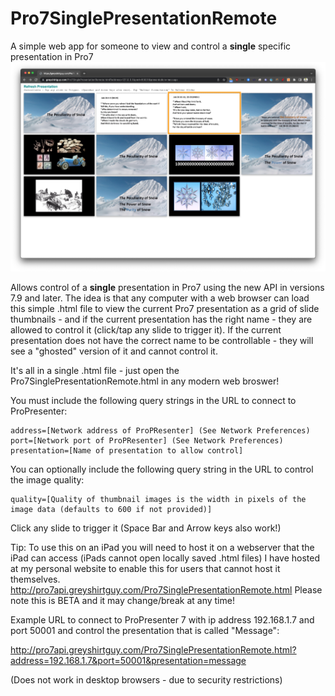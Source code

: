 # Pro7SinglePresentationRemote
A simple web app for someone to view and control a **single** specific presentation in Pro7
![Screenshot](Screenshot.png)

Allows control of a **single** presentation in Pro7 using the new API in versions 7.9 and later.
The idea is that any computer with a web browser can load this simple .html file to view the current Pro7 presentation as a grid of slide thumbnails - and if the current presentation has the right name - they are allowed to control it (click/tap any slide to trigger it).
If the current presentation does not have the correct name to be controllable - they will see a "ghosted" version of it and cannot control it.

It's all in a single .html file - just open the Pro7SinglePresentationRemote.html in any modern web broswer!

You must include the following query strings in the URL to connect to ProPresenter:
```
address=[Network address of ProPResenter] (See Network Preferences)
port=[Network port of ProPResenter] (See Network Preferences)
presentation=[Name of presentation to allow control]
```

You can optionally include the following query string in the URL to control the image quality:
```
quality=[Quality of thumbnail images is the width in pixels of the image data (defaults to 600 if not provided)]
```

Click any slide to trigger it (Space Bar and Arrow keys also work!)

Tip: To use this on an iPad you will need to host it on a webserver that the iPad can access (iPads cannot open locally saved .html files)
I have hosted at my personal website to enable this for users that cannot host it themselves.
http://pro7api.greyshirtguy.com/Pro7SinglePresentationRemote.html
Please note this is BETA and it may change/break at any time!

Example URL to connect to ProPresenter 7 with ip address 192.168.1.7 and port 50001 and control the presentation that is called "Message":

http://pro7api.greyshirtguy.com/Pro7SinglePresentationRemote.html?address=192.168.1.7&port=50001&presentation=message

(Does not work in desktop browsers - due to security restrictions)
